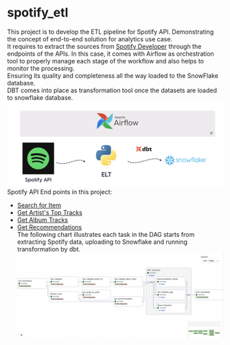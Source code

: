 # spotify_etl
 
This project is to develop the ETL pipeline for Spotify API. Demonstrating the concept of end-to-end solution for analytics use case.<br />
It requires to extract the sources from [Spotify Developer](https://developer.spotify.com/) through the endpoints of the APIs.
In this case, it comes with Airflow as orchestration tool to properly manage each stage of the workflow and also helps to monitor the processing. <br />
Ensuring its quality and completeness all the way loaded to the SnowFlake database. <br />
DBT comes into place as transformation tool once the datasets are loaded to snowflake database. <br />
![Project Structure](Project_Structure.png)
Spotify API End points in this project:<br />
- [Search for Item](https://developer.spotify.com/documentation/web-api/reference/search)<br />
- [Get Artist's Top Tracks](https://developer.spotify.com/documentation/web-api/reference/get-an-artists-top-tracks)<br />
- [Get Album Tracks](https://developer.spotify.com/documentation/web-api/reference/get-an-albums-tracks)<br />
- [Get Recommendations](https://developer.spotify.com/documentation/web-api/reference/get-recommendations)<br />
The following chart illustrates each task in the DAG starts from extracting Spotify data, uploading to Snowflake and running transformation by dbt.<br />
![DAG](DAG.png)
